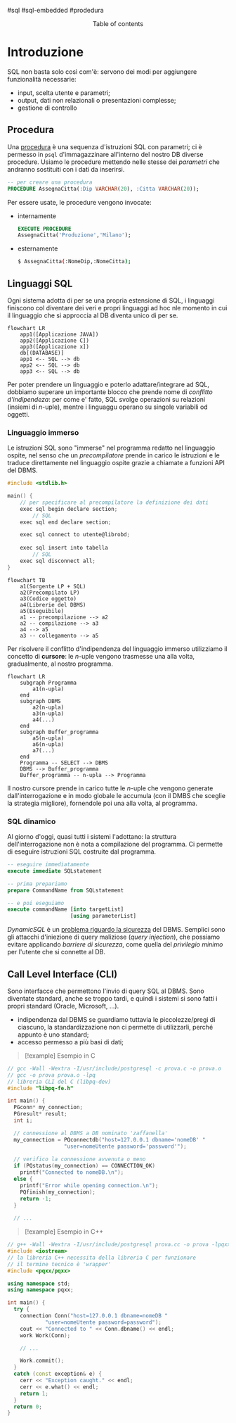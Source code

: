 #sql #sql-embedded #prodedura
<center> Table of contents </center>


# Introduzione
SQL non basta solo così com'è: servono dei modi per aggiungere funzionalità necessarie:
- input, scelta utente e parametri;
- output, dati non relazionali o presentazioni complesse;
- gestione di controllo

## Procedura
Una <u>procedura</u> è una sequenza d'istruzioni SQL con parametri; ci è permesso in `psql` d'immagazzinare all'interno del nostro DB diverse procedure. Usiamo le procedure mettendo nelle stesse dei *parametri* che andranno sostituiti con i dati da inserirsi.

```sql
-- per creare una procedura
PROCEDURE AssegnaCitta(:Dip VARCHAR(20), :Citta VARCHAR(20));
```

Per essere usate, le procedure vengono invocate:
- internamente
  ```sql
  EXECUTE PROCEDURE
  AssegnaCitta('Produzione','Milano');
  ```
- esternamente
  ```bash
  $ AssegnaCitta(:NomeDip,:NomeCitta);
  ```

## Linguaggi SQL
Ogni sistema adotta di per se una propria estensione di SQL, i linguaggi finiscono col diventare dei veri e propri linguaggi ad hoc nle momento in cui il linguaggio che si approccia al DB diventa unico di per se.

```mermaid
flowchart LR
	app1([Applicazione JAVA])
	app2([Applicazione C])
	app3([Applicazione x])
	db[(DATABASE)]
	app1 <-- SQL --> db
	app2 <-- SQL --> db
	app3 <-- SQL --> db
```
Per poter prendere un linguaggio e poterlo adattare/integrare ad SQL, dobbiamo superare un importante blocco che prende nome di *conflitto d'indipendeza*: per come e' fatto, SQL svolge operazioni su relazioni (insiemi di $n$-uple), mentre i linguaggu operano su singole variabili od oggetti.

### Linguaggio immerso
Le istruzioni SQL sono "immerse" nel programma redatto nel linguaggio ospite, nel senso che un *precompilatore* prende in carico le istruzioni e le traduce direttamente nel linguaggio ospite grazie a chiamate a funzioni API del DBMS.

```c
#include <stdlib.h>

main() {
	// per specificare al precompilatore la definizione dei dati
	exec sql begin declare section;
		// SQL
	exec sql end declare section;

	exec sql connect to utente@librobd;
	
	exec sql insert into tabella
		// SQL
	exec sql disconnect all;
}
```

```mermaid
flowchart TB
	a1(Sorgente LP + SQL)
	a2(Precompilato LP)
	a3(Codice oggetto)
	a4(Librerie del DBMS)
	a5(Eseguibile)
	a1 -- precompilazione --> a2
	a2 -- compilazione --> a3
	a4 --> a5
	a3 -- collegamento --> a5
```

Per risolvere il conflitto d'indipendenza del linguaggio immerso utilizziamo il concetto di **cursore**: le $n$-uple vengono trasmesse una alla volta, gradualmente, al nostro programma.

```mermaid
flowchart LR
	subgraph Programma
		a1(n-upla)
	end
	subgraph DBMS
		a2(n-upla)
		a3(n-upla)
		a4(...)
	end
	subgraph Buffer_programma
		a5(n-upla)
		a6(n-upla)
		a7(...)
	end
	Programma -- SELECT --> DBMS
	DBMS --> Buffer_programma
	Buffer_programma -- n-upla --> Programma
```

Il nostro cursore prende in carico tutte le $n$-uple che vengono generate dall'interrogazione e in modo globale le accumula (con il DMBS che sceglie la strategia migliore), fornendole poi una alla volta, al programma.

### SQL dinamico
Al giorno d'oggi, quasi tutti i sistemi l'adottano: la struttura dell'interrogazione non è nota a compilazione del programma. Ci permette di eseguire istruzioni SQL costruite dal programma.
```sql
-- eseguire immediatamente
execute immediate SQLstatement
```

```sql
-- prima prepariamo
prepare CommandName from SQLstatement
```

```sql
-- e poi eseguiamo
execute commandName [into targetList]
					[using parameterList]
```

*DynamicSQL* è un <u>problema riguardo la sicurezza</u> del DBMS.
Semplici sono gli attacchi d'iniezione di query maliziose (*query injection*), che possiamo evitare applicando *barriere di sicurezza*, come quella del *privilegio minimo* per l'utente che si connette al DB.

## Call Level Interface (CLI)
Sono interfacce che permettono l'invio di query SQL al DBMS.
Sono diventate standard, anche se troppo tardi, e quindi i sistemi si sono fatti i propri standard (Oracle, Microsoft, ...).
- indipendenza dal DBMS
	se guardiamo tuttavia le piccolezze/pregi di ciascuno, la standardizzazione non ci permette di utilizzarli, perché appunto è uno standard;
- accesso permesso a più basi di dati;

> [!example] Esempio in C
```c
// gcc -Wall -Wextra -I/usr/include/postgresql -c prova.c -o prova.o
// gcc -o prova prova.o -lpq
// libreria CLI del C (libpq-dev)
#include "libpq-fe.h"

int main() {
  PGconn* my_connection;
  PGresult* result;
  int i;

  // connessione al DBMS a DB nominato 'zaffanella'
  my_connection = PQconnectdb("host=127.0.0.1 dbname='nomeDB' "
			      "user=nomeUtente password='password'");
  
  // verifico la connessione avvenuta o meno
  if (PQstatus(my_connection) == CONNECTION_OK)
    printf("Connected to nomeDB.\n");
  else {
    printf("Error while opening connection.\n");
    PQfinish(my_connection);
    return -1;
  }
  
  // ...
```

> [!example] Esempio in C++
```cpp
// g++ -Wall -Wextra -I/usr/include/postgresql prova.cc -o prova -lpqxx -lpq
#include <iostream>
// la libreria C++ necessita della libreria C per funzionare
// il termine tecnico è 'wrapper'
#include <pqxx/pqxx>

using namespace std;
using namespace pqxx;

int main() {
  try {
    connection Conn("host=127.0.0.1 dbname=nomeDB "
		    "user=nomeUtente password=password");
    cout << "Connected to " << Conn.dbname() << endl;
    work Work(Conn);

    // ...

    Work.commit();
  }
  catch (const exception& e) {
    cerr << "Exception caught." << endl;
    cerr << e.what() << endl;
    return 1;
  }
  return 0;
}
```